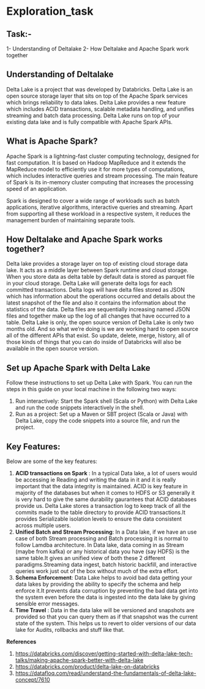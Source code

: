 # Exploration_task

## Task:-
1- Understanding of Deltalake
2- How Deltalake and Apache Spark work together


## Understanding of Deltalake

Delta Lake is a project that was developed by Databricks. Delta Lake is an open source storage layer that sits on top of the Apache Spark services which brings reliability to data lakes. Delta Lake provides a new feature which includes ACID transactions, scalable metadata handling, and unifies streaming and batch data processing. Delta Lake runs on top of your existing data lake and is fully compatible with Apache Spark APIs.


## What is Apache Spark?

Apache Spark is a lightning-fast cluster computing technology, designed for fast computation. It is based on Hadoop MapReduce and it extends the MapReduce model to efficiently use it for more types of computations, which includes interactive queries and stream processing. The main feature of Spark is its in-memory cluster computing that increases the processing speed of an application.

Spark is designed to cover a wide range of workloads such as batch applications, iterative algorithms, interactive queries and streaming. Apart from supporting all these workload in a respective system, it reduces the management burden of maintaining separate tools.


## How Deltalake and Apache Spark works together?

Delta lake provides a storage layer on top of existing cloud storage data lake. It acts as a middle layer between Spark runtime and cloud storage. When you store data as delta table by default data is stored as parquet file in your cloud storage.
Delta Lake will generate delta logs for each committed transactions. Delta logs will have delta files stored as JSON which has information about the operations occurred and details about the latest snapshot of the file and also it contains the information about the statistics of the data. Delta files are sequentially increasing named JSON files and together make up the log of all changes that have occurred to a table. Delta Lake is only, the open source version of Delta Lake is only two months old. And so what we’re doing is we are working hard to open source all of the different APIs that exist. So update, delete, merge, history, all of those kinds of things that you can do inside of Databricks will also be available in the open source version.


## Set up Apache Spark with Delta Lake
Follow these instructions to set up Delta Lake with Spark. You can run the steps in this guide on your local machine in the following two ways:
1.	Run interactively: Start the Spark shell (Scala or Python) with Delta Lake and run the code snippets interactively in the shell.
2.	Run as a project: Set up a Maven or SBT project (Scala or Java) with Delta Lake, copy the code snippets into a source file, and run the project.


## Key Features:

Below are some of the key features:
1.	**ACID transactions on Spark** : In a typical Data lake, a lot of users would be accessing ie Reading and writing the data in it and it is really important that the data integrity is maintained. ACID is key feature in majority of the databases but when it comes to HDFS or S3 generally it is very hard to give the same durability gaurantees that ACID databases provide us. Delta Lake stores a transaction log to keep track of all the commits made to the table directory to provide ACID transactions.It provides Serializable isolation levels to ensure the data consistent across multiple users.
2.	**Unified Batch and Stream Processing**: In a Data lake, if we have an use case of both Stream processing and Batch processing it is normal to follow Lamdba architecture. In Data lake, data coming in as Stream (maybe from kafka) or any historical data you have (say HDFS) is the same table.It gives an unified view of both these 2 different paradigms.Streaming data ingest, batch historic backfill, and interactive queries work just out of the box without much of the extra effort.
4.  **Schema Enforcement**: Data Lake helps to avoid bad data getting your data lakes by providing the ability to specify the schema and help enforce it.It prevents data corruption by preventing the bad data get into the system even before the data is ingested into the data lake by giving sensible error messages.
5.	**Time Travel** : Data in the data lake will be versioned and snapshots are provided so that you can query them as if that snapshot was the current state of the system. This helps us to revert to older versions of our data lake for Audits, rollbacks and stuff like that.


**References**
1. https://databricks.com/discover/getting-started-with-delta-lake-tech-talks/making-apache-spark-better-with-delta-lake
2. https://databricks.com/product/delta-lake-on-databricks
3. https://datafloq.com/read/understand-the-fundamentals-of-delta-lake-concept/7610
